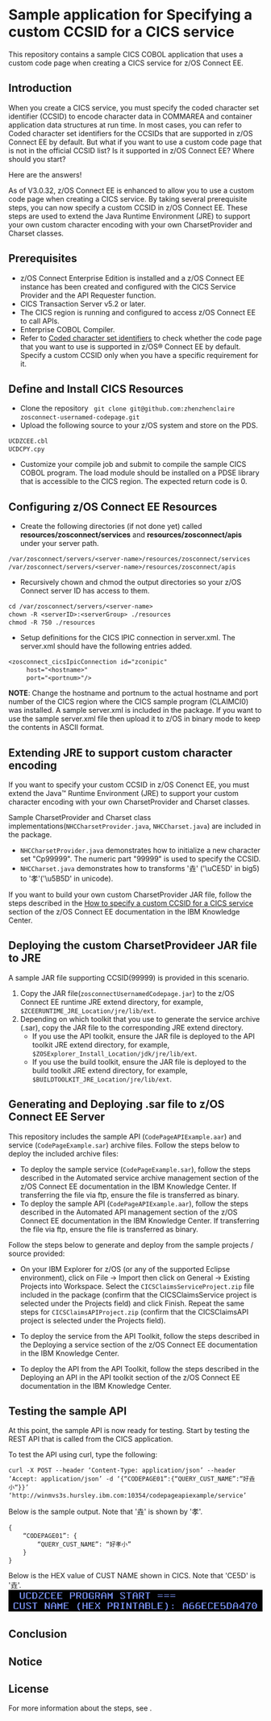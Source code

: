 # Sample application for Specifying a custom CCSID for a CICS service

This repository contains a sample CICS COBOL application that uses a custom code page when creating a CICS service for z/OS Connect EE. 

## Introduction
When you create a CICS service, you must specify the coded character set identifier (CCSID) to encode character data in COMMAREA and container application data structures at run time. In most cases, you can refer to Coded character set identifiers for the CCSIDs that are supported in z/OS Connect EE by default. But what if you want to use a custom code page that is not in the official CCSID list? Is it supported in z/OS Connect EE? Where should you start?

Here are the answers!

As of V3.0.32, z/OS Connect EE is enhanced to allow you to use a custom code page when creating a CICS service. By taking several prerequisite steps, you can now specify a custom CCSID in z/OS Connect EE. These steps are used to extend the Java Runtime Environment (JRE) to support your own custom character encoding with your own CharsetProvider and Charset classes.

## Prerequisites
- z/OS Connect Enterprise Edition is installed and a z/OS Connect EE instance has been created and configured with the CICS Service Provider and the API Requester function.
- CICS Transaction Server v5.2 or later.
- The CICS region is running and configured to access z/OS Connect EE to call APIs.
- Enterprise COBOL Compiler.
- Refer to [Coded character set identifiers](https://www-03preprod.ibm.com/support/knowledgecenter/SS4SVW_E29022/designing/ccsid_list.html) to check whether the code page that you want to use is supported in z/OS® Connect EE by default. Specify a custom CCSID only when you have a specific requirement for it.

## Define and Install CICS Resources 
- Clone the repository ``` git clone git@github.com:zhenzhenclaire zosconnect-usernamed-codepage.git```
- Upload the following source to your z/OS system and store on the PDS.
```
UCDZCEE.cbl
UCDCPY.cpy
```

- Customize your compile job and submit to compile the sample CICS COBOL program. The load module should be installed on a PDSE library that is accessible to the CICS region. The expected return code is 0.

## Configuring z/OS Connect EE Resources
- Create the following directories (if not done yet) called **resources/zosconnect/services** and **resources/zosconnect/apis** under your server path.

```shell
/var/zosconnect/servers/<server-name>/resources/zosconnect/services
/var/zosconnect/servers/<server-name>/resources/zosconnect/apis
```

- Recursively chown and chmod the output directories so your z/OS Connect server ID has access to them.
```shell
cd /var/zosconnect/servers/<server-name>
chown -R <serverID>:<serverGroup> ./resources
chmod -R 750 ./resources
```

- Setup definitions for the CICS IPIC connection in server.xml. The server.xml should have the following entries added.
```shell
<zosconnect_cicsIpicConnection id="zconipic"
	 host="<hostname>"
	 port="<portnum>"/>
```

**NOTE**: Change the hostname and portnum to the actual hostname and port number of the CICS region where the CICS sample program (CLAIMCI0) was installed. A sample server.xml is included in the package. If you want to use the sample server.xml file then upload it to z/OS in binary mode to keep the contents in ASCII format.

## Extending JRE to support custom character encoding
If you want to specify your custom CCSID in z/OS Conenct EE, you must extend the Java™ Runtime Environment (JRE) to support your custom character encoding with your own CharsetProvider and Charset classes. 

Sample CharsetProvider and Charset class implementations(```NHCCharsetProvider.java```, ```NHCCharset.java```) are included in the package. 
- ```NHCCharsetProvider.java``` demonstrates how to initialize a new character set "Cp99999". The numeric part "99999" is used to specify the CCSID.
- ```NHCCharset.java``` demonstrates how to transforms '垚' ('\uCE5D' in big5) to '孝'('\u5B5D' in unicode).

If you want to build your own custom CharsetProvider JAR file, follow the steps described in the [How to specify a custom CCSID for a CICS service](https://www-03preprod.ibm.com/support/knowledgecenter/SS4SVW_E29022/designing/specify_custom_ccsid.html) section of the z/OS Connect EE documentation in the IBM Knowledge Center. 

## Deploying the custom CharsetProvideer JAR file to JRE
A sample JAR file supporting CCSID(99999) is provided in this scenario. 
1. Copy the JAR file(```zosconnectUsernamedCodepage.jar```) to the z/OS Connect EE runtime JRE extend directory, for example, ```$ZCEERUNTIME_JRE_Location/jre/lib/ext```.
2. Depending on which toolkit that you use to generate the service archive (.sar), copy the JAR file to the corresponding JRE extend directory.
    - If you use the API toolkit, ensure the JAR file is deployed to the API toolkit JRE extend directory, for example, `$ZOSExplorer_Install_Location/jdk/jre/lib/ext`.
    - If you use the build toolkit, ensure the JAR file is deployed to the build toolkit JRE extend directory, for example, `$BUILDTOOLKIT_JRE_Location/jre/lib/ext`.

## Generating and Deploying .sar file to z/OS Connect EE Server
This repository includes the sample API (```CodePageAPIExample.aar```) and service (```CodePageExample.sar```) archive files.
Follow the steps below to deploy the included archive files:
- To deploy the sample service (```CodePageExample.sar```), follow the steps described in the Automated service archive management section of the z/OS Connect EE documentation in the IBM Knowledge Center. If transferring the file via ftp, ensure the file is transferred as binary.
- To deploy the sample API (```CodePageAPIExample.aar```), follow the steps described in the Automated API management section of the z/OS Connect EE documentation in the IBM Knowledge Center. If transferring the file via ftp, ensure the file is transferred as binary.

Follow the steps below to generate and deploy from the sample projects / source provided:
- On your IBM Explorer for z/OS (or any of the supported Eclipse environment), click on File -> Import then click on General -> Existing Projects into Workspace. Select the ```CICSClaimsServiceProject.zip``` file included in the package (confirm that the CICSClaimsService project is selected under the Projects field) and click Finish. Repeat the same steps for ```CICSClaimsAPIProject.zip``` (confirm that the CICSClaimsAPI project is selected under the Projects field).

- To deploy the service from the API Toolkit, follow the steps described in the Deploying a service section of the z/OS Connect EE documentation in the IBM Knowledge Center.

- To deploy the API from the API Toolkit, follow the steps described in the Deploying an API in the API toolkit section of the z/OS Connect EE documentation in the IBM Knowledge Center.

## Testing the sample API
At this point, the sample API is now ready for testing. Start by testing the REST API that is called from the CICS application.

To test the API using curl, type the following:
```
curl -X POST --header ‘Content-Type: application/json’ --header ‘Accept: application/json’ -d ‘{“CODEPAGE01”:{“QUERY_CUST_NAME”:“好垚小“}}’ ‘http://winmvs3s.hursley.ibm.com:10354/codepageapiexample/service’
```

Below is the sample output. Note that '垚' is shown by '孝'.
```
{
    “CODEPAGE01”: {
        “QUERY_CUST_NAME”: “好孝小”
    }
}
```

Below is the HEX value of CUST NAME shown in CICS. Note that 'CE5D' is '垚'.
![hex](https://raw.githubusercontent.com/zhenzhenclaire/zosconnect-usernamed-codepage/master/media/HEX.png)
## Conclusion

## Notice 

## License 


 For more information about the steps,
see .

